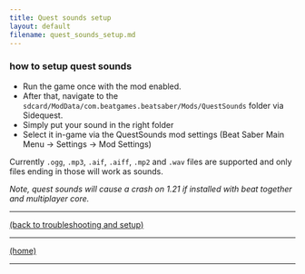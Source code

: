 ```yaml
---
title: Quest sounds setup
layout: default
filename: quest_sounds_setup.md
---
```



### how to setup quest sounds
 - Run the game once with the mod enabled.
 - After that, navigate to the `sdcard/ModData/com.beatgames.beatsaber/Mods/QuestSounds` folder via Sidequest. 
 - Simply put your sound in the right folder 
 - Select it in-game via the QuestSounds mod settings (Beat Saber Main Menu -> Settings -> Mod Settings)

Currently `.ogg`, `.mp3`, `.aif`, `.aiff`, `.mp2` and `.wav` files are supported and only files ending in those will work as sounds.



*Note, quest sounds will cause a crash on 1.21 if installed with beat together and multiplayer core.*


****
[(back to troubleshooting and setup)](../individual_mods_homepage.md)



****
[(home)](../home.md)



****